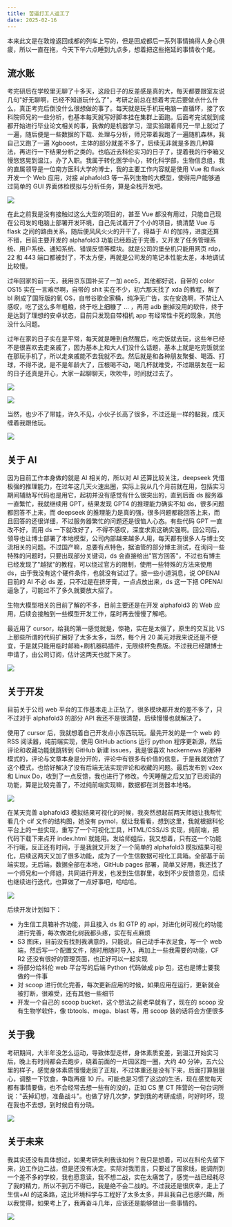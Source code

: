 ```yaml
---
title: 苦逼打工人返工了
date: 2025-02-16
---
```


本来此文是在敦煌返回成都的列车上写的，但是回成都后一系列事情搞得人身心俱疲，所以一直在拖，今天下午六点睡到九点多，想着把这些拖延的事情收个尾。

<!--more-->

## 流水账

考完研后在学校里无聊了十多天，这段日子的反差感是真的大，每天都要跟室友说几句"好无聊啊，已经不知道玩什么了"，考研之前总在想着考完后要做点什么什么，真正考完后倒没什么很想做的事了。每天就是玩手机玩电脑一直循环，接了农科院师兄的一些分析，也基本每天就写好脚本挂在集群上面跑。后面考完试就到成都开始进行毕业论文相关的事，我做的是机器学习，湿实验跟着师兄一早上就过了一遍，随后便是一些数据的下载、处理与分析，师兄带着我跑了一遍随机森林，我自己又跑了一遍 Xgboost，主体的部分就差不多了，后续无非就是多跑几种算法，再进行一下结果分析之类的。也临近去科伦实习的日子了，提着我的行李箱又慢悠悠晃到温江，办了入职。我属于转化医学中心，转化科学部，生物信息组，我的直属领导是一位南方医科大学的博士，我的主要工作内容就是使用 Vue 和 flask 开发一个 Web 应用，对接 alphafold3 等一系列生物的大模型，使得用户能够通过简单的 GUI 界面体检模拟与分析任务，算是全栈开发吧。

![](/images/20250216232323.jpg)

在此之前我是没有接触过这么大型的项目的，甚至 Vue 都没有用过，只能自己现在公司发的电脑上部署开发环境，自己先试着开了个小的项目，搞清楚 Vue 与 flask 之间的路由关系，随后便风风火火的开干了，得益于 AI 的加持，进度还算不错，目前主要开发的 alphafold3 功能已经趋近于完善，又开发了任务管理系统、用户系统、通知系统、错误反馈等模块。就是公司的堡垒机只能用网页 rdp，22 和 443 端口都被封了，不太方便，再就是公司发的笔记本性能太差，本地调试比较慢。

过年回家的前一天，我用京东国补买了一加 ace5，其他都好说，自带的 color OS15 实在一言难尽啊，自带的 shit 实在不少，初六那天找了 xda 的教程，解了 bl 刷成了国际版的氧 OS，自带谷歌全家桶，纯净无广告，实在安逸啊，不禁让人感叹，吃了这么多年粗粮，终于吃上细糠了 ... ，再用 adb 删掉没用的软件，终于是达到了理想的安卓状态，目前只发现自带相机 app 有经常性卡死的现象，其他没什么问题。

过年在家的日子实在是平常，每天就是睡到自然醒后，吃完饭就去玩，这些年已经不是很喜欢去走亲戚了，因为基本上和大人们没什么话题，基本上就是吃完饭就坐在那玩手机了，所以走亲戚能不去我就不去。然后就是和各种朋友聚餐、喝酒、打球，不得不说，是不是年龄大了，压根喝不动，喝几杯就难受，不过跟朋友在一起的日子还真是开心，大家一起聊聊天，吹吹牛，时间就过去了。

![](/images/20250216233939.jpg)

![](/images/20250216232604.jpg)

当然，也少不了带娃，许久不见，小伙子长高了很多，不过还是一样的黏我，成天缠着我跟他玩。

![](/images/20250216232753.jpg)

## 关于 AI

因为目前工作本身做的就是 AI 相关的，所以对 AI 还算比较关注，deepseek 凭借极强的推理能力，在过年这几天火速出圈，实际上我从几个月前就在用，包括实习期间辅助写代码也是用它，起初并没有感觉有什么很突出的，直到后面 ds 服务器一直繁忙，我就继续用 GPT，结果发现 GPT4 的推理能力确实不如 ds，很多问题都回答不上来，而 deepseek 的推理能力是真的强，很多问题都能回答上来，而且回答的还很详细，不过服务器繁忙的问题还是很恼人心态。有些代码 GPT 一直改不好，而用 ds 一下就改好了，不得不感叹，深度求索这确实强啊。回公司后，领导也让博士部署了本地模型，公司内部越来越多人用，每天都有很多人与博士交流相关的问题。不过国产嘛，总要有点特色，据油管的部分博主测试，在询问一些特殊的问题时，只要出现部分关键词，ds 会直接给出"官方回答"，不过也有博主已经发现了"越狱"的教程，可以绕过官方的限制，使用一些特殊的方法来使用 ds，由于我没有这个硬件条件，也就没有试过了。据一些小道消息，说 OPENAI 目前的 AI 不必 ds 差，只不过是在挤牙膏，一点点放出来，ds 这一下把 OPENAI 逼急了，可能过不了多久就要放大招了。

生物大模型相关的目前了解的不多，目前主要还是在开发 alphafold3 的 Web 应用，后续会接触到一些模型开发工作，届时再去慢慢了解吧。

最近用了 cursor，给我的第一感觉就是，惊艳，实在是太强了，原生的交互比 VS 上那些所谓的代码扩展好了太多太多，当然，每个月 20 美元对我来说还是不便宜，于是就只能用临时邮箱+刷机器码插件，无限续杯免费版。不过我已经跟博士申请了，由公司订阅，估计这两天也就下来了。

![](/images/20250216232928.jpg)

## 关于开发

目前关于公司 web 平台的工作基本走上正轨了，很多模块都开发的差不多了，只不过对于 alphafold3 的部分 API 我还不是很清楚，后续慢慢也就解决了。

使用了 cursor 后，我就想着自己开发点小东西玩玩。最先开发的是一个 web 的 RSS 阅读器，纯前端实现，使用 GitHub actions 运行 python 程序更新源，然后评论和收藏功能就跳转到 GitHub 新建 issues，我是很喜欢 hackernews 的那种模式的，评论与文章本身是分开的，评论中有很多有价值的信息，于是我就效仿了这个模式，也恰好解决了没有后端无法实现评论和收藏的问题。最后发布到 v2ex 和 Linux Do，收到了一点反馈，我也进行了修改。今天睡醒之后又加了已阅读的功能，算是比较完善了，不过纯前端实现嘛，数据都在浏览器本地咯。

![](/images/20250216233100.jpg)

在某天完善 alphafold3 模拟结果可视化的时候，我突然想起前两天师姐让我帮忙看几个 cif 文件的结构图，她没有 pymol，就让我看看，想到这里，我就根据科伦平台上的一些实现，重写了一个可视化工具，HTML/CSS/JS 实现，纯前端，把代码下载下来点开 index.html 就能用。发给师姐后，我又想着，只有这一个功能不行哦，反正还有时间，于是我就又开发了一个简单的 alphafold3 模拟结果可视化，后续这两天又加了很多功能，成为了一个生信数据可视化工具箱。全部基于前端实现，无后端，数据全部在本地，GitHub pages 部署，简单又好用，我还找了一个师兄和一个师姐，共同进行开发，也发到生信群里，收到不少反馈意见，后续也继续进行迭代，也算做了一点好事吧，哈哈哈。

![](/images/20250216233218.jpg)

后续开发计划如下：

- 为生信工具箱补齐功能，并且接入 ds 和 GTP 的 api，对进化树可视化的功能进行完善，每次做进化树我都头疼，实在有点麻烦
- S3 图床，目前没有找到我满意的，只能说，自己动手丰衣足食，写一个 web 端，然后写一个配置文件，随时用随时导入，再加上一些我需要的功能，CF R2 还没有很好的管理页面，也正好可以一起实现
- 将部分给科伦 web 平台写的后端 Python 代码做成 pip 包，这也是博士要我做的一件事
- 对 scoop 进行优化完善，每次更新应用的时候，如果应用在运行，更新就会被打断，很难受，还有其他一些细节
- 开发一个自己的 scoop bucket，这个想法之前老早就有了，现在的 scoop 没有生物学软件，像 tbtools、mega、blast 等，用 scoop 装的话将会方便很多

## 关于我

考研期间，大半年没怎么运动，导致体型走样，身体素质变差，到温江开始实习后，晚上有时间都会去跑步，绕着前面的一片园区跑一圈，大约 40 分钟，五六公里的样子，感觉身体素质慢慢走回了正规，不过体重还是没有下来，后面打算狠狠心，调整一下饮食，争取再瘦 10 斤。可能也是习惯了这边的生活，现在感觉每天都有事情要做，也不会经常去想一些有的没的，正如 CS 里 CT 阵营的一句台词所说："丢掉幻想，准备战斗"。也做了好几次梦，梦到我的考研成绩，时好时坏，现在我也不去想，到时候自有分晓。

![](/images/20250216234130.jpg)

## 关于未来

我其实还没有具体想过，如果考研失利我该如何？我只是想着，可以在科伦先留下来，边工作边二战，但是还没有决定。实际对我而言，只要过了国家线，能调剂到一个差不多的学校，我也愿意读，我不想二战，实在太痛苦了，感觉一战已经耗尽了我的精力，所以不到万不得已，我是绝不会二战的。不过我还是很庆幸，走上了生信+AI 的这条路，这比环境科学与工程好了太多太多，并且我自己也感兴趣，所以我觉得，如果考上了，我再奋斗几年，应该还是能够做出一些事情的。

![](/images/20250216234203.jpg)